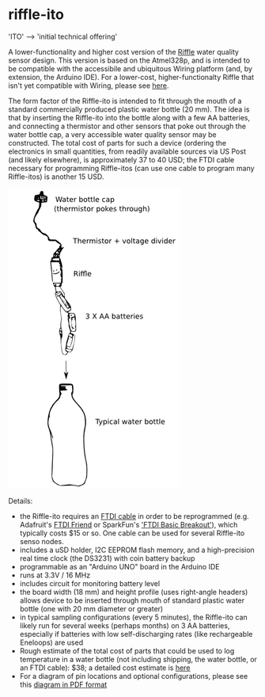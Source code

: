 riffle-ito
=========

'ITO' --> 'initial technical offering'

A lower-functionality and higher cost version of the [Riffle](http://publiclab.org/wiki/riffle) water quality sensor design. This version is based on the Atmel328p, and is intended to be compatible with the accessibile and ubiquitous Wiring platform (and, by extension, the Arduino IDE). For a lower-cost, higher-functionalty Riffle that isn't yet compatible with Wiring, please see [here](https://github.com/bgamari/riffle). 

The form factor of the Riffle-ito is intended to fit through the mouth of a standard commercially produced plastic water bottle (20 mm).  The idea is that by inserting the Riffle-ito into the bottle along with a few AA batteries, and connecting a thermistor and other sensors that poke out through the water bottle cap, a very accessible water quality sensor may be constructed. The total cost of parts for such a device (ordering the electronics in small quantities, from readily available sources via US Post (and likely elsewhere), is approximately 37 to 40 USD; the FTDI cable necessary for programming Riffle-itos (can use one cable to program many Riffle-itos) is another 15 USD.  

![Alt text](https://raw.githubusercontent.com/p-v-o-s/riffle328/master/RiffleInBottle.png "Optional title")

Details:

- the Riffle-ito requires an [FTDI cable](https://www.adafruit.com/products/284) in order to be reprogrammed (e.g. Adafruit's [FTDI Friend](https://www.adafruit.com/products/284) or SparkFun's ['FTDI Basic Breakout'](https://www.sparkfun.com/products/9716)), which typically costs $15 or so. One cable can be used for several Riffle-ito senso nodes.
- includes a uSD holder, I2C EEPROM flash memory, and a high-precision real time clock (the DS3231) with coin battery backup
- programmable as an "Arduino UNO" board in the Arduino IDE
- runs at 3.3V / 16 MHz
- includes circuit for monitoring battery level
- the board width (18 mm) and height profile (uses right-angle headers) allows device to be inserted through mouth of standard plastic water bottle (one with 20 mm diameter or greater)
- in typical sampling configurations (every 5 minutes), the Riffle-ito can likely run for several weeks (perhaps months) on 3 AA batteries, especially if batteries with low self-discharging rates (like rechargeable Eneloops) are used
- Rough estimate of the total cost of parts that could be used to log temperature in a water bottle (not including shipping, the water bottle, or an FTDI cable): $38;  a detailed cost estimate is [here](https://docs.google.com/spreadsheets/d/1v0O8HmP8-q_kPunHILv5Io3zThpqvPBZZoY3aYnxRDc/edit#gid=0)
- For a diagram of pin locations and optional configurations, please see this [diagram in PDF format](https://github.com/p-v-o-s/riffle328/blob/master/riffleUsage.pdf)
